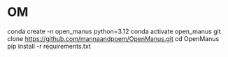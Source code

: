 # OM
conda create -n open_manus python=3.12
conda activate open_manus
git clone https://github.com/mannaandpoem/OpenManus.git
cd OpenManus
pip install -r requirements.txt